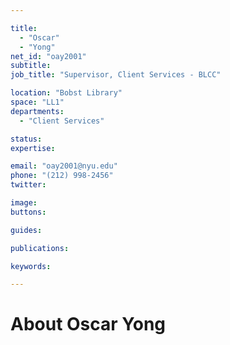 ```yaml
---

title:
  - "Oscar"
  - "Yong"
net_id: "oay2001"
subtitle: 
job_title: "Supervisor, Client Services - BLCC"

location: "Bobst Library"
space: "LL1"
departments:
  - "Client Services"

status: 
expertise:

email: "oay2001@nyu.edu"
phone: "(212) 998-2456"
twitter: 

image: 
buttons:

guides:

publications:

keywords:

---
```


# About Oscar Yong


